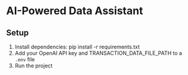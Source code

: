 # AI-Powered Data Assistant

## Setup
1. Install dependencies: pip install -r requirements.txt
2. Add your OpenAI API key and TRANSACTION_DATA_FILE_PATH to a `.env` file
3. Run the project
